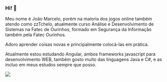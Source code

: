 ### Hi! 👋

Meu nome é João Marcelo, porém na maioria dos jogos online também atendo como zzTchelo, atualmente curso Análise e Desenvolvimento de Sistemas na Fatec de Ourinhos, formado em Segurança da Informação também pela Fatec Ourinhos.

Adoro aprender coisas novas e principalmente colocá-las em prática.

Atualmente estou estudando Angular, ambos frameworks javascript para desenvolvimento WEB, também gosto muito das linguagens Java e C#, e as incluo em meus estudos sempre que posso.

<picture>
  <source
    srcset="https://github-readme-stats.vercel.app/api?username=zzTchelo&show_icons=true&theme=dark"
    media="(prefers-color-scheme: dark)"
  />
  <source
    srcset="https://github-readme-stats.vercel.app/api?username=zzTchelo&show_icons=true"
    media="(prefers-color-scheme: light), (prefers-color-scheme: no-preference)"
  />
  <img src="https://github-readme-stats.vercel.app/api?username=zzTchelo&show_icons=true" />
</picture>
<!--
**zzTchelo/zztchelo** is a ✨ _special_ ✨ repository because its `README.md` (this file) appears on your GitHub profile.

Here are some ideas to get you started:

- 🔭 I’m currently working on ...
- 🌱 I’m currently learning ...
- 👯 I’m looking to collaborate on ...
- 🤔 I’m looking for help with ...
- 💬 Ask me about ...
- 📫 How to reach me: ...
- 😄 Pronouns: ...
- ⚡ Fun fact: ...
-->
